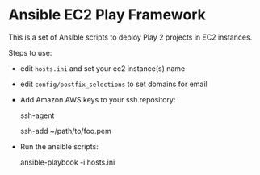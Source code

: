 Ansible EC2 Play Framework
=============

This is a set of Ansible scripts to deploy Play 2 projects in EC2 instances.

Steps to use:

* edit `hosts.ini` and set your ec2 instance(s) name
* edit `config/postfix_selections` to set domains for email 
* Add Amazon AWS keys to your ssh repository:

    ssh-agent
    
    ssh-add ~/path/to/foo.pem

* Run the ansible scripts:

    ansible-playbook -i hosts.ini <script>.yaml -u ubuntu (--sudo)


Scripts
=========
Scripts may contain variables that need to be customized for your specific deployments. The following scripts are available:

* bootstrap.yaml: secures an EC2 Ubuntu AMI using steps taken from. Requires sudo.
* playenv.yaml: sets play dependencies (pvm, java) including Authbind to Play can use port 80 without root privileges. Requires sudo.
* deploy.yaml: clones a Play project from a Git repository and deploys it on the machine. No sudo required.

WARNING: I'm no sysadmin, so the scripts may contain some big mistake (especially in the security part), so be careful when executing them and be sure you understand what you are doing.

Start file
========
The setting assume the usage of [Authbind](http://en.wikipedia.org/wiki/Authbind) so Play can run on port 80 without sudo privileges. A `start` file is provided under folder `exec` that can be used as a template for your own `start` file.

Deployment scripts assume you place your customized `start` file at the root of the project cloned via git. Modify the script accordingly if that's not the case.

Sources
=========

The original source which inspired most of these scripts: https://github.com/phred/5minbootstrap

A blog post that the author of 5minbootstrap wrote. Check it out! http://practicalops.com/my-first-5-minutes-on-a-server.html

This excellent post: http://plusbryan.com/my-first-5-minutes-on-a-server-or-essential-security-for-linux-servers




